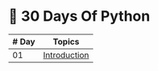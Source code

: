 # 🐍 30 Days Of Python

|# Day | Topics                                                    |
|------|:---------------------------------------------------------:|
| 01  |  [Introduction](./readme.md)|

